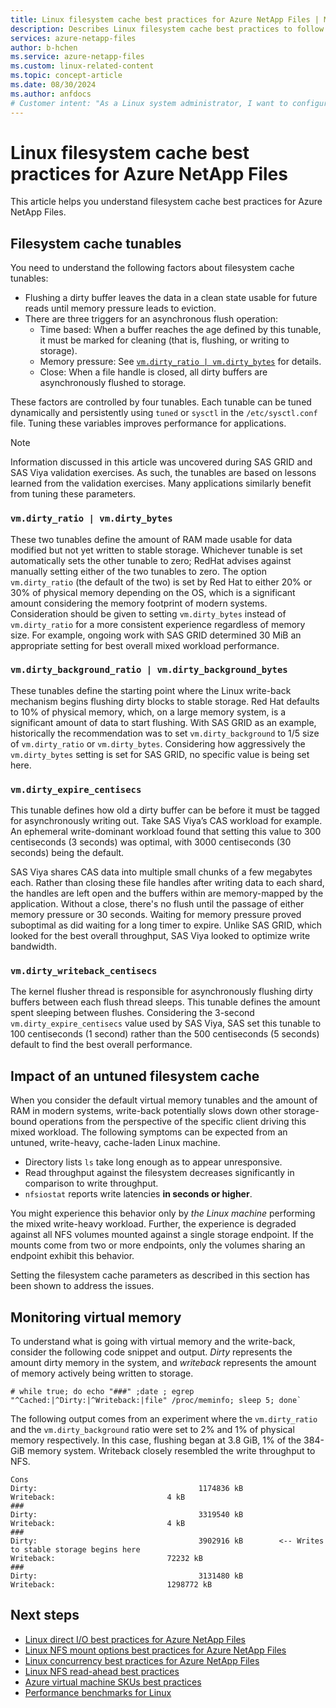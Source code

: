 ```yaml
---
title: Linux filesystem cache best practices for Azure NetApp Files | Microsoft Docs
description: Describes Linux filesystem cache best practices to follow for Azure NetApp Files.
services: azure-netapp-files
author: b-hchen
ms.service: azure-netapp-files
ms.custom: linux-related-content
ms.topic: concept-article
ms.date: 08/30/2024
ms.author: anfdocs
# Customer intent: "As a Linux system administrator, I want to configure filesystem cache parameters for Azure NetApp Files, so that I can optimize performance and reduce latency for write-heavy workloads."
---
```

# Linux filesystem cache best practices for Azure NetApp Files

This article helps you understand filesystem cache best practices for Azure NetApp Files. 

## Filesystem cache tunables

You need to understand the following factors about filesystem cache tunables:  

* Flushing a dirty buffer leaves the data in a clean state usable for future reads until memory pressure leads to eviction. 
* There are three triggers for an asynchronous flush operation:
    * Time based: When a buffer reaches the age defined by this tunable, it must be marked for cleaning (that is, flushing, or writing to storage).
    * Memory pressure: See [`vm.dirty_ratio | vm.dirty_bytes`](#vmdirty_ratio--vmdirty_bytes) for details.
    * Close: When a file handle is closed, all dirty buffers are asynchronously flushed to storage.

These factors are controlled by four tunables. Each tunable can be tuned dynamically and persistently using `tuned` or `sysctl` in the `/etc/sysctl.conf` file. Tuning these variables improves performance for applications. 

> [!NOTE]
> Information discussed in this article was uncovered during SAS GRID and SAS Viya validation exercises. As such, the tunables are based on lessons learned from the validation exercises. Many applications similarly benefit from tuning these parameters.

### `vm.dirty_ratio | vm.dirty_bytes` 

These two tunables define the amount of RAM made usable for data modified but not yet written to stable storage. Whichever tunable is set automatically sets the other tunable to zero; RedHat advises against manually setting either of the two tunables to zero. The option `vm.dirty_ratio` (the default of the two) is set by Red Hat to either 20% or 30% of physical memory depending on the OS, which is a significant amount considering the memory footprint of modern systems. Consideration should be given to setting `vm.dirty_bytes` instead of `vm.dirty_ratio` for a more consistent experience regardless of memory size. For example, ongoing work with SAS GRID determined 30 MiB an appropriate setting for best overall mixed workload performance. 

### `vm.dirty_background_ratio | vm.dirty_background_bytes` 

These tunables define the starting point where the Linux write-back mechanism begins flushing dirty blocks to stable storage. Red Hat defaults to 10% of physical memory, which, on a large memory system, is a significant amount of data to start flushing. With SAS GRID as an example, historically the recommendation was to set `vm.dirty_background` to 1/5 size of `vm.dirty_ratio` or `vm.dirty_bytes`. Considering how aggressively the `vm.dirty_bytes` setting is set for SAS GRID, no specific value is being set here. 

### `vm.dirty_expire_centisecs` 

This tunable defines how old a dirty buffer can be before it must be tagged for asynchronously writing out. Take SAS Viya’s CAS workload for example. An ephemeral write-dominant workload found that setting this value to 300 centiseconds (3 seconds) was optimal, with 3000 centiseconds (30 seconds) being the default. 

SAS Viya shares CAS data into multiple small chunks of a few megabytes each. Rather than closing these file handles after writing data to each shard, the handles are left open and the buffers within are memory-mapped by the application. Without a close, there's no flush until the passage of either memory pressure or 30 seconds. Waiting for memory pressure proved suboptimal as did waiting for a long timer to expire. Unlike SAS GRID, which looked for the best overall throughput, SAS Viya looked to optimize write bandwidth. 

### `vm.dirty_writeback_centisecs` 

The kernel flusher thread is responsible for asynchronously flushing dirty buffers between each flush thread sleeps. This tunable defines the amount spent sleeping between flushes. Considering the 3-second `vm.dirty_expire_centisecs` value used by SAS Viya, SAS set this tunable to 100 centiseconds (1 second) rather than the 500 centiseconds (5 seconds) default to find the best overall performance.

## Impact of an untuned filesystem cache

When you consider the default virtual memory tunables and the amount of RAM in modern systems, write-back potentially slows down other storage-bound operations from the perspective of the specific client driving this mixed workload. The following symptoms can be expected from an untuned, write-heavy, cache-laden Linux machine. 

* Directory lists `ls` take long enough as to appear unresponsive.
* Read throughput against the filesystem decreases significantly in comparison to write throughput.
* `nfsiostat` reports write latencies **in seconds or higher**.

You might experience this behavior only by *the Linux machine* performing the mixed write-heavy workload. Further, the experience is degraded against all NFS volumes mounted against a single storage endpoint. If the mounts come from two or more endpoints, only the volumes sharing an endpoint exhibit this behavior.

Setting the filesystem cache parameters as described in this section has been shown to address the issues.

## Monitoring virtual memory

To understand what is going with virtual memory and the write-back, consider the following code snippet and output. *Dirty* represents the amount dirty memory in the system, and *writeback* represents the amount of memory actively being written to storage. 

```
# while true; do echo "###" ;date ; egrep "^Cached:|^Dirty:|^Writeback:|file" /proc/meminfo; sleep 5; done`
```

The following output comes from an experiment where the `vm.dirty_ratio` and the `vm.dirty_background` ratio were set to 2% and 1% of physical memory respectively. In this case, flushing began at 3.8 GiB, 1% of the 384-GiB memory system. Writeback closely resembled the write throughput to NFS. 

```
Cons
Dirty:                                    1174836 kB
Writeback:                         4 kB
###
Dirty:                                    3319540 kB
Writeback:                         4 kB
###
Dirty:                                    3902916 kB        <-- Writes to stable storage begins here
Writeback:                         72232 kB   
###
Dirty:                                    3131480 kB
Writeback:                         1298772 kB   
``` 

## Next steps  

* [Linux direct I/O best practices for Azure NetApp Files](performance-linux-direct-io.md)
* [Linux NFS mount options best practices for Azure NetApp Files](performance-linux-mount-options.md)
* [Linux concurrency best practices for Azure NetApp Files](performance-linux-concurrency-session-slots.md)
* [Linux NFS read-ahead best practices](performance-linux-nfs-read-ahead.md)
* [Azure virtual machine SKUs best practices](performance-virtual-machine-sku.md) 
* [Performance benchmarks for Linux](performance-benchmarks-linux.md) 
